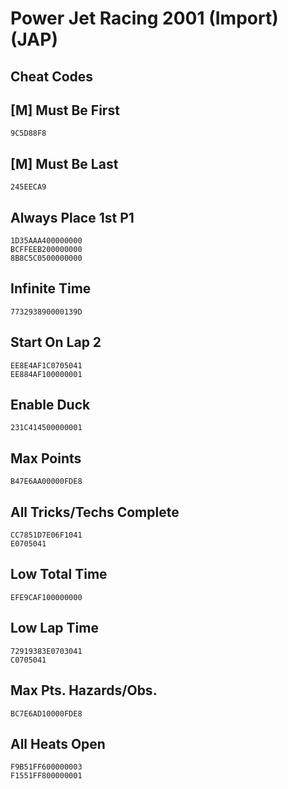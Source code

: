 # Power Jet Racing 2001 (Import) (JAP)

## Cheat Codes

## [M] Must Be First

```
9C5D88F8

```

## [M] Must Be Last

```
245EECA9

```

## Always Place 1st P1

```
1D35AAA400000000
BCFFEEB200000000
8B8C5C0500000000

```

## Infinite Time

```
773293890000139D

```

## Start On Lap 2

```
EE8E4AF1C0705041
EE884AF100000001

```

## Enable Duck

```
231C414500000001

```

## Max Points

```
B47E6AA00000FDE8

```

## All Tricks/Techs Complete

```
CC7851D7E06F1041
E0705041

```

## Low Total Time

```
EFE9CAF100000000

```

## Low Lap Time

```
72919383E0703041
C0705041

```

## Max Pts. Hazards/Obs.

```
BC7E6AD10000FDE8

```

## All Heats Open

```
F9B51FF600000003
F1551FF800000001

```


